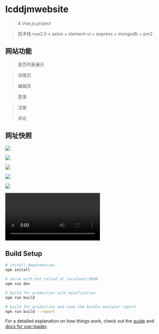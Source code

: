 # lcddjmwebsite

> A Vue.js project

> 技术栈 vue2.0 + axios + element-ui + express + mongodb + pm2

## 网站功能

> 首页列表展示

> 详情页

> 编辑页

> 登录

> 注册

> 评论 

## 网址快照
![](https://image.lcddjm.com/shortcut/WechatIMG159.jpeg)

![](https://image.lcddjm.com/shortcut/WechatIMG160.jpeg)

![](https://image.lcddjm.com/shortcut/WechatIMG162.jpeg)

![](https://image.lcddjm.com/shortcut/WechatIMG163.jpeg)

![](https://image.lcddjm.com/shortcut/WechatIMG164.jpeg)

<video controls src="https://lcddjm.com/shortcut/WeChatSight161.mp4"></video>

## Build Setup

``` bash
# install dependencies
npm install

# serve with hot reload at localhost:8080
npm run dev

# build for production with minification
npm run build

# build for production and view the bundle analyzer report
npm run build --report

```

For a detailed explanation on how things work, check out the [guide](http://vuejs-templates.github.io/webpack/) and [docs for vue-loader](http://vuejs.github.io/vue-loader).
